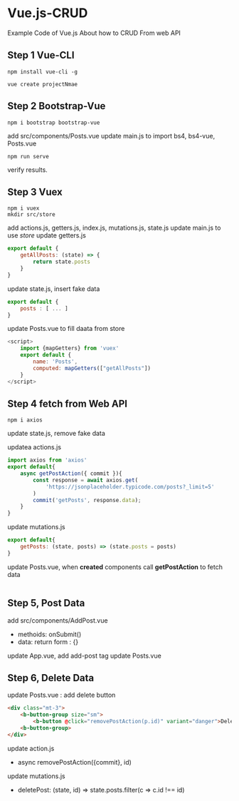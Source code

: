 # Vue.js-CRUD
Example Code of Vue.js About how to CRUD From web API

## Step 1 Vue-CLI

```batch
npm install vue-cli -g
```

```batch
vue create projectNmae
```

## Step 2 Bootstrap-Vue

```batch
npm i bootstrap bootstrap-vue
```

add src/components/Posts.vue
update main.js to import bs4, bs4-vue, Posts.vue

```batch
npm run serve
```

verify results.

## Step 3 Vuex

```batch
npm i vuex
mkdir src/store
```

add actions.js, getters.js, index.js, mutations.js, state.js
update main.js to use *store*
update getters.js

```js
export default {
    getAllPosts: (state) => {
        return state.posts
    }
}
```

update state.js, insert fake data

```js
export default {
    posts : [ ... ]
}
```

update Posts.vue to fill daata from store

```js
<script>
    import {mapGetters} from 'vuex'
    export default {
        name: 'Posts',
        computed: mapGetters(["getAllPosts"])
    }
</script>
```

## Step 4 fetch from Web API

```batch
npm i axios
```

update state.js, remove fake data

updatea actions.js

```js
import axios from 'axios'
export default{
    async getPostAction({ commit }){
        const response = await axios.get(
            'https://jsonplaceholder.typicode.com/posts?_limit=5'
        )
        commit('getPosts', response.data);
    }
}
```

update mutations.js

```js
export default{
    getPosts: (state, posts) => (state.posts = posts)
}
```

update Posts.vue, when **created** components call **getPostAction** to fetch data

```js

```

## Step 5, Post Data

add src/components/AddPost.vue
- methoids: onSubmit()
- data: return form : {}

update App.vue, add add-post tag
update Posts.vue

## Step 6, Delete Data

update Posts.vue : add delete button

```html
<div class="mt-3">
    <b-button-group size="sm">
        <b-button @click="removePostAction(p.id)" variant="danger">Delete</b-button>
    <b-button-group>
</div>
```

update action.js
- async removePostAction({commit}, id)

update mutations.js
- deletePost: (state, id) => state.posts.filter(c => c.id !== id)
